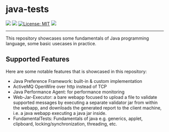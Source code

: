 # java-tests
![](https://img.shields.io/badge/Release-V1.0.0-blue.svg) ![](https://img.shields.io/badge/Build-Stable-green.svg) [![License: MIT](https://img.shields.io/badge/License-MIT-yellow.svg)](https://opensource.org/licenses/MIT) ![](https://img.shields.io/badge/By-Abhishek%20Sarkar-red.svg?style=social&logo=appveyor)

------------


This repository showcases some fundamentals of Java programming language, some basic usecases in practice.

## Supported Features
Here are some notable features that is showcased in this repository:
 - Java Preference Framework: built-in & custom implementation
 - ActiveMQ OpenWire over http instead of TCP
 - Java Performance Agent: for performance monitoring
 - Web-Jar-Executor: a bare webapp focused to upload a file to validate supported messages by executing a separate validator jar from within the webapp, and downloads the generated report to the client machine, i.e. a java webapp executing a java jar inside.
 - FundamentalTests: Fundamentals of java e.g. generics, applet, clipboard, locking/synchronization, threading, etc.
